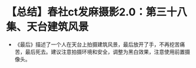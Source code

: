 # 【总结】春社ct发麻摄影2.0：第三十八集、天台建筑风景

-   《最后》描述了一个人在天台上拍摄建筑风景，最后放开了手，不再挖苦痛苦，最后死去。建议注意拍摄环境和安全，调整为黑白效果，注意使用前置摄像头。